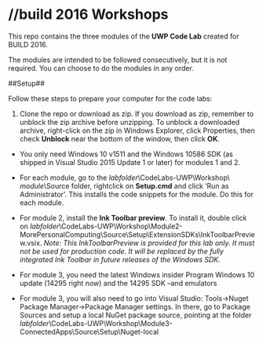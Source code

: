 ﻿# //build 2016 Workshops

This repo contains the three modules of the __UWP Code Lab__ created for BUILD 2016.

The modules are intended to be followed consecutively, but it is not required. You can choose to do the modules in any order.

##Setup##

Follow these steps to prepare your computer for the code labs:

1. Clone the repo or download as zip. If you download as zip, remember to unblock the zip archive before unzipping. To unblock a downloaded archive, right-click on the zip in Windows Explorer, click Properties, then check __Unblock__ near the bottom of the window, then click __OK__.
    
* You only need Windows 10 v1511 and the Windows 10586 SDK (as shipped in Visual Studio 2015 Update 1 or later) for modules 1 and 2. 
    
* For each module, go to the _labfolder_\CodeLabs-UWP\Workshop\ _module_\Source folder, rightclick on __Setup.cmd__ and click ‘Run as Administrator’. This installs the code snippets for the module. Do this for each module.

* For module 2, install the __Ink Toolbar preview__. To install it, double click on _labfolder_\CodeLabs-UWP\Workshop\Module2-MorePersonalComputing\Source\Setup\ExtensionSDKs\InkToolbarPreview.vsix. _Note: This InkToolbarPreview is provided for this lab only. It must not be used for production code. It will be replaced by the fully integrated Ink Toolbar in future releases of the Windows SDK._

* For module 3, you need the latest Windows insider Program Windows 10 update (14295 right now) and the 14295 SDK –and emulators 

* For module 3, you will also need to go into Visual Studio: Tools->Nuget Package Manager->Package Manager settings. In there, go to Package Sources and setup a local NuGet package source, pointing at the folder _labfolder_\CodeLabs-UWP\Workshop\Module3-ConnectedApps\Source\Setup\Nuget-local  
